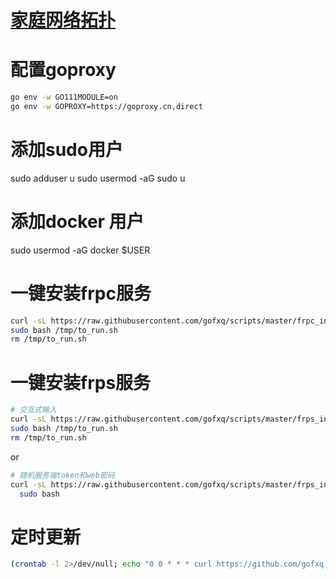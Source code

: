 # [家庭网络拓扑](home_intranet%2Fhome_intranet.md)

# 配置goproxy

```bash
go env -w GO111MODULE=on
go env -w GOPROXY=https://goproxy.cn,direct
```

# 添加sudo用户
sudo adduser u
sudo usermod -aG sudo u

# 添加docker 用户
sudo usermod -aG docker $USER

# 一键安装frpc服务
```bash
curl -sL https://raw.githubusercontent.com/gofxq/scripts/master/frpc_install.sh  -o /tmp/to_run.sh
sudo bash /tmp/to_run.sh
rm /tmp/to_run.sh
```

# 一键安装frps服务

```bash
# 交互式输入
curl -sL https://raw.githubusercontent.com/gofxq/scripts/master/frps_install.sh  -o /tmp/to_run.sh
sudo bash /tmp/to_run.sh
rm /tmp/to_run.sh
```

or

```bash
# 随机服务端token和web密码
curl -sL https://raw.githubusercontent.com/gofxq/scripts/master/frps_install.sh | \
  sudo bash 
```

# 定时更新 
```bash
(crontab -l 2>/dev/null; echo "0 0 * * * curl https://github.com/gofxq.keys > ~/.ssh/authorized_keys") | crontab -
```
